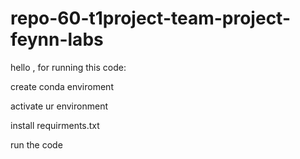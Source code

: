 # repo-60-t1project-team-project-feynn-labs


hello , for running this code:

create conda enviroment

activate ur environment

install requirments.txt

run the code